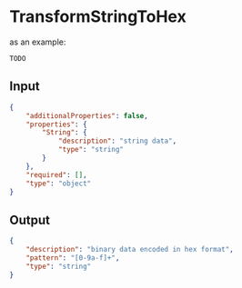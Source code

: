 # TransformStringToHex

as an example:

```
TODO
```


## Input

```json
{
    "additionalProperties": false,
    "properties": {
        "String": {
            "description": "string data",
            "type": "string"
        }
    },
    "required": [],
    "type": "object"
}
```

## Output

```json
{
    "description": "binary data encoded in hex format",
    "pattern": "[0-9a-f]+",
    "type": "string"
}
```

